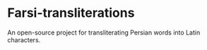 # Farsi-transliterations
An open-source project for transliterating Persian words into Latin characters. 
